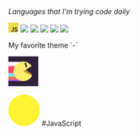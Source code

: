  <!-- Saalve veio dar uma bizoiada no meu código néh? :B -->
 *Languages that I'm trying code daily*

<code><img height="20" src="https://raw.githubusercontent.com/github/explore/80688e429a7d4ef2fca1e82350fe8e3517d3494d/topics/javascript/javascript.png"></code>
<code><img height="20" src="https://yogalayout.com/static/reactnative.4e03ea5d.png"></code>
<code><img height="20" src="https://cdn.iconscout.com/icon/free/png-512/sass-2752078-2284895.png"></code>
<code><img height="20" src="https://i.pinimg.com/originals/f2/9d/5a/f29d5ad9234cda3b39a815f9fdffc3f9.png"></code>
<code><img height="20" src="https://image.flaticon.com/icons/png/512/490/490580.png"></code>
<code><img height="20" src="https://lankadevelopers.com/assets/uploads/system/og-image.png"></code>


 My favorite theme `-´

<code><img height="60" src="https://github.com/Pac-Man-Theme/Pac-Man_Theme/blob/main/images/pac-man-theme-vampyrsoda.png"></code>

![Balls](/assets/image/yellowball.png) #JavaScript
